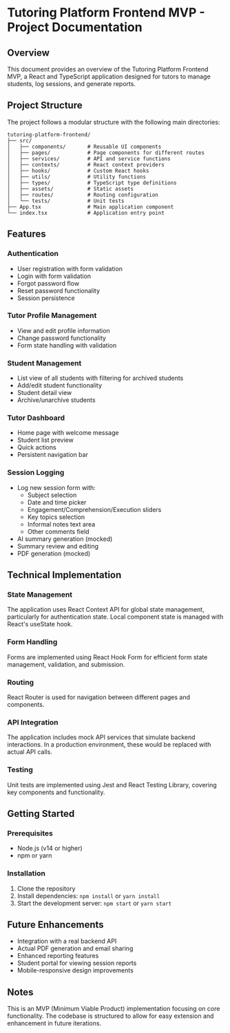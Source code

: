 # Tutoring Platform Frontend MVP - Project Documentation

## Overview
This document provides an overview of the Tutoring Platform Frontend MVP, a React and TypeScript application designed for tutors to manage students, log sessions, and generate reports.

## Project Structure
The project follows a modular structure with the following main directories:

```
tutoring-platform-frontend/
├── src/
│   ├── components/       # Reusable UI components
│   ├── pages/            # Page components for different routes
│   ├── services/         # API and service functions
│   ├── contexts/         # React context providers
│   ├── hooks/            # Custom React hooks
│   ├── utils/            # Utility functions
│   ├── types/            # TypeScript type definitions
│   ├── assets/           # Static assets
│   ├── routes/           # Routing configuration
│   └── tests/            # Unit tests
├── App.tsx               # Main application component
└── index.tsx             # Application entry point
```

## Features

### Authentication
- User registration with form validation
- Login with form validation
- Forgot password flow
- Reset password functionality
- Session persistence

### Tutor Profile Management
- View and edit profile information
- Change password functionality
- Form state handling with validation

### Student Management
- List view of all students with filtering for archived students
- Add/edit student functionality
- Student detail view
- Archive/unarchive students

### Tutor Dashboard
- Home page with welcome message
- Student list preview
- Quick actions
- Persistent navigation bar

### Session Logging
- Log new session form with:
  - Subject selection
  - Date and time picker
  - Engagement/Comprehension/Execution sliders
  - Key topics selection
  - Informal notes text area
  - Other comments field
- AI summary generation (mocked)
- Summary review and editing
- PDF generation (mocked)

## Technical Implementation

### State Management
The application uses React Context API for global state management, particularly for authentication state. Local component state is managed with React's useState hook.

### Form Handling
Forms are implemented using React Hook Form for efficient form state management, validation, and submission.

### Routing
React Router is used for navigation between different pages and components.

### API Integration
The application includes mock API services that simulate backend interactions. In a production environment, these would be replaced with actual API calls.

### Testing
Unit tests are implemented using Jest and React Testing Library, covering key components and functionality.

## Getting Started

### Prerequisites
- Node.js (v14 or higher)
- npm or yarn

### Installation
1. Clone the repository
2. Install dependencies: `npm install` or `yarn install`
3. Start the development server: `npm start` or `yarn start`

## Future Enhancements
- Integration with a real backend API
- Actual PDF generation and email sharing
- Enhanced reporting features
- Student portal for viewing session reports
- Mobile-responsive design improvements

## Notes
This is an MVP (Minimum Viable Product) implementation focusing on core functionality. The codebase is structured to allow for easy extension and enhancement in future iterations.
